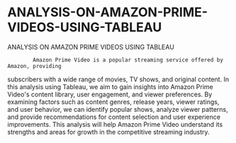 # ANALYSIS-ON-AMAZON-PRIME-VIDEOS-USING-TABLEAU
ANALYSIS ON AMAZON PRIME VIDEOS USING TABLEAU
         
            Amazon Prime Video is a popular streaming service offered by Amazon, providing
subscribers with a wide range of movies, TV shows, and original content. In this analysis
using Tableau, we aim to gain insights into Amazon Prime Video's content library, user
engagement, and viewer preferences. By examining factors such as content genres,
release years, viewer ratings, and user behavior, we can identify popular shows, analyze
viewer patterns, and provide recommendations for content selection and user experience
improvements. This analysis will help Amazon Prime Video understand its strengths and
areas for growth in the competitive streaming industry.
